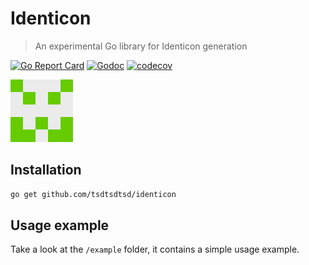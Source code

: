 # Identicon

> An experimental Go library for Identicon generation

[![Go Report Card][grc-image]][grc-url]
[![Godoc][godoc-image]][godoc-url]
[![codecov](https://codecov.io/gh/tsdtsdtsd/identicon/branch/master/graph/badge.svg)](https://codecov.io/gh/tsdtsdtsd/identicon)

![Example](example/identicon.png "Example")

## Installation

```sh
go get github.com/tsdtsdtsd/identicon
```

## Usage example

Take a look at the `/example` folder, it contains a simple usage example.

<!-- Markdown link & img dfn's -->
[grc-image]: https://goreportcard.com/badge/github.com/tsdtsdtsd/identicon
[grc-url]: https://goreportcard.com/report/github.com/tsdtsdtsd/identicon
[godoc-image]: https://godoc.org/github.com/tsdtsdtsd/identicon?status.svg
[godoc-url]: https://godoc.org/github.com/tsdtsdtsd/identicon
